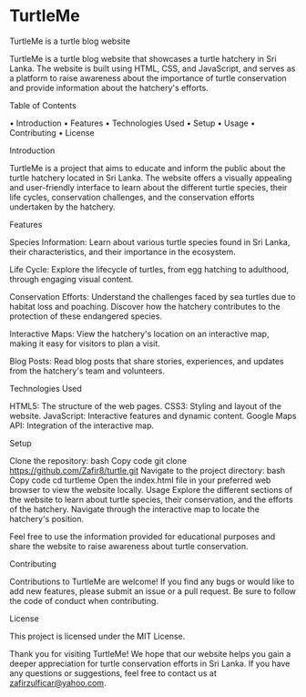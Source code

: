 # TurtleMe
TurtleMe is a turtle blog website

TurtleMe is a turtle blog website that showcases a turtle hatchery in Sri Lanka. The website is built using HTML, CSS, and JavaScript, and serves as a platform to raise awareness about the importance of turtle conservation and provide information about the hatchery's efforts.

Table of Contents

•	Introduction
•	Features
•	Technologies Used
•	Setup
•	Usage
•	Contributing
•	License

Introduction

TurtleMe is a project that aims to educate and inform the public about the turtle hatchery located in Sri Lanka. The website offers a visually appealing and user-friendly interface to learn about the different turtle species, their life cycles, conservation challenges, and the conservation efforts undertaken by the hatchery.

Features

Species Information: Learn about various turtle species found in Sri Lanka, their characteristics, and their importance in the ecosystem.

Life Cycle: Explore the lifecycle of turtles, from egg hatching to adulthood, through engaging visual content.

Conservation Efforts: Understand the challenges faced by sea turtles due to habitat loss and poaching. Discover how the hatchery contributes to the protection of these endangered species.

Interactive Maps: View the hatchery's location on an interactive map, making it easy for visitors to plan a visit.

Blog Posts: Read blog posts that share stories, experiences, and updates from the hatchery's team and volunteers.

Technologies Used

HTML5: The structure of the web pages.
CSS3: Styling and layout of the website.
JavaScript: Interactive features and dynamic content.
Google Maps API: Integration of the interactive map.

Setup

Clone the repository: 
bash
Copy code
git clone https://github.com/Zafir8/turtle.git
Navigate to the project directory:
bash
Copy code
cd turtleme
Open the index.html file in your preferred web browser to view the website locally.
Usage
Explore the different sections of the website to learn about turtle species, their conservation, and the efforts of the hatchery. Navigate through the interactive map to locate the hatchery's position.

Feel free to use the information provided for educational purposes and share the website to raise awareness about turtle conservation.

Contributing

Contributions to TurtleMe are welcome! If you find any bugs or would like to add new features, please submit an issue or a pull request. Be sure to follow the code of conduct when contributing.

License

This project is licensed under the MIT License.

Thank you for visiting TurtleMe! We hope that our website helps you gain a deeper appreciation for turtle conservation efforts in Sri Lanka. If you have any questions or suggestions, feel free to contact us at zafirzulficar@yahoo.com.
